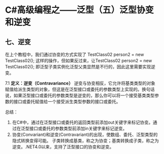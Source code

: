 # C#高级编程之——泛型（五）泛型协变和逆变

## 七、逆变

在上个教程中，我们通过协变的方式实现了 TestClass02<Person> person2 = new TestClass02<Student>(); 这样的操作，但如果反过来，让TestClass02<Student> person2 = new TestClass02<Person>(); 即泛型子类实例化泛型父类显然是不行的，因此这里需要实现逆变。

7.1 **定义：逆变（Contravariance）**
逆变与协变相反，它允许将基类类型的对象赋值给派生类型的对象，但这是在泛型接口或委托的参数类型上实现的。换句话说，如果泛型接口或委托的参数类型是逆变的，那么你可以将一个接受基类类型参数的接口或委托赋值给一个接受派生类型参数的接口或委托。

总结：

1. 在C#中，通过在泛型接口或委托的返回类型前添加out关键字来标记协变。通过在泛型接口或委托的参数类型前添加in关键字来标记逆变。
2. 协变(Convariant)和逆变(Contravariant)的出现，使数组、委托、泛型类型的隐式转换变得可能。 子类转换成基类，称之为协变；基类转换成子类，称之为逆变。.NET4.0以来，支持了泛型接口的协变和逆变。
